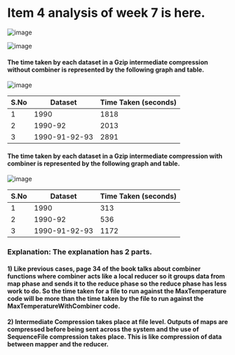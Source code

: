 # Item 4 analysis of week 7 is here.


![image](https://cloud.githubusercontent.com/assets/25064372/24327580/9f3a0ce4-119a-11e7-851c-0c7e17ea9c2a.png)

![image](https://cloud.githubusercontent.com/assets/25064372/24327583/a87bec82-119a-11e7-842a-a667c3bde798.png)

#### The time taken by each dataset in a Gzip intermediate compression without combiner is represented by the following graph and table.

![image](https://cloud.githubusercontent.com/assets/25064372/24327586/b33af1c2-119a-11e7-9e95-9dbb9f3c2f99.png)


S.No | Dataset        | Time Taken (seconds)
---  | ---            | ---
1    | 1990           | 1818
2    | 1990-92        | 2013
3    | 1990-91-92-93  | 2891


#### The time taken by each dataset in a Gzip intermediate compression with combiner is represented by the following graph and table.

![image](https://cloud.githubusercontent.com/assets/25064372/24327590/bd56a0f2-119a-11e7-98a3-ef178ab1fd81.png)


S.No | Dataset        | Time Taken (seconds)
---  | ---            | ---
1    | 1990           | 313
2    | 1990-92        | 536
3    | 1990-91-92-93  | 1172



### Explanation: The explanation has 2 parts.

#### 1) Like previous cases, page 34 of the book talks about combiner functions where combiner acts like a local reducer so it groups data from map phase and sends it to the reduce phase so the reduce phase has less work to do. So the time taken for a file to run against the MaxTemperature code will be more than the time taken by the file to run against the MaxTemperatureWithCombiner code.

#### 2) Intermediate Compression takes place at file level. Outputs of maps are compressed before being sent across the system  and the use of SequenceFile compression takes place. This is like compression of data between mapper and the reducer.  

























